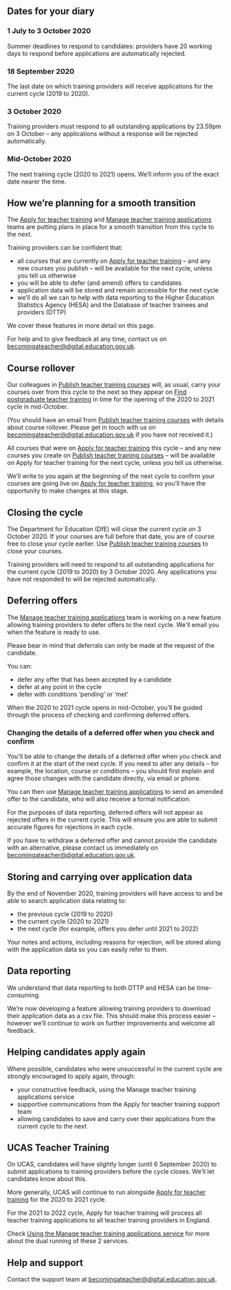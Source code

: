 ## Dates for your diary

### 1 July to 3 October 2020
Summer deadlines to respond to candidates: providers have 20 working days to respond before applications are automatically rejected.

### 18 September 2020
The last date on which training providers will receive applications for the current cycle (2019 to 2020).

### 3 October 2020
Training providers must respond to all outstanding applications by 23.59pm on 3 October – any applications without a response will be rejected automatically.

### Mid-October 2020
The next training cycle (2020 to 2021) opens. We’ll inform you of the exact date nearer the time.

## How we’re planning for a smooth transition

The [Apply for teacher training](https://www.apply-for-teacher-training.education.gov.uk/candidate) and [Manage teacher training applications](https://www.apply-for-teacher-training.education.gov.uk/provider) teams are putting plans in place for a smooth transition from this cycle to the next.

Training providers can be confident that:

* all courses that are currently on [Apply for teacher training](https://www.apply-for-teacher-training.education.gov.uk/candidate) – and any new courses you publish – will be available for the next cycle, unless you tell us otherwise
* you will be able to defer (and amend) offers to candidates
* application data will be stored and remain accessible for the next cycle
* we’ll do all we can to help with data reporting to the Higher Education Statistics Agency (HESA) and the Database of teacher trainees and providers (DTTP)


We cover these features in more detail on this page.

For help and to give feedback at any time, contact us on [becomingateacher@digital.education.gov.uk](becomingateacher@digital.education.gov.uk).


## Course rollover

Our colleagues in [Publish teacher training courses](https://interactions.signin.education.gov.uk//cc4ac56f-35a9-4ec9-ae67-f0a1f5873db4/usernamepassword?clientid=bats2&redirect_uri=https://www.publish-teacher-training-courses.service.gov.uk/auth/dfe/callback) will, as usual, carry your courses over from this cycle to the next so they appear on [Find postgraduate teacher training](https://www.find-postgraduate-teacher-training.service.gov.uk/) in time for the opening of the 2020 to 2021 cycle in mid-October.

(You should have an email from [Publish teacher training courses](https://interactions.signin.education.gov.uk//cc4ac56f-35a9-4ec9-ae67-f0a1f5873db4/usernamepassword?clientid=bats2&redirect_uri=https://www.publish-teacher-training-courses.service.gov.uk/auth/dfe/callback) with details about course rollover. Please get in touch with us on [becomingateacher@digital.education.gov.uk](becomingateacher@digital.education.gov.uk) if you have not received it.)

All courses that were on [Apply for teacher training](https://www.apply-for-teacher-training.education.gov.uk/candidate) this cycle – and any new courses you create on [Publish teacher training courses](https://interactions.signin.education.gov.uk//cc4ac56f-35a9-4ec9-ae67-f0a1f5873db4/usernamepassword?clientid=bats2&redirect_uri=https://www.publish-teacher-training-courses.service.gov.uk/auth/dfe/callback) – will be available on Apply for teacher training for the next cycle, unless you tell us otherwise.

We’ll write to you again at the beginning of the next cycle to confirm your courses are going live on [Apply for teacher training](https://www.apply-for-teacher-training.education.gov.uk/candidate), so you’ll have the opportunity to make changes at this stage.


## Closing the cycle

The Department for Education (DfE) will close the current cycle on 3 October 2020. If your courses are full before that date, you are of course free to close your cycle earlier. Use [Publish teacher training courses](https://interactions.signin.education.gov.uk//cc4ac56f-35a9-4ec9-ae67-f0a1f5873db4/usernamepassword?clientid=bats2&redirect_uri=https://www.publish-teacher-training-courses.service.gov.uk/auth/dfe/callback) to close your courses.

Training providers will need to respond to all outstanding applications for the current cycle (2019 to 2020) by 3 October 2020. Any applications you have not responded to will be rejected automatically.


## Deferring offers

The [Manage teacher training applications](https://www.apply-for-teacher-training.education.gov.uk/provider) team is working on a new feature allowing training providers to defer offers to the next cycle. We'll email you when the feature is ready to use.

Please bear in mind that deferrals can only be made at the request of the candidate.

You can:

* defer any offer that has been accepted by a candidate
* defer at any point in the cycle
* defer with conditions ‘pending’ or ‘met’

When the 2020 to 2021 cycle opens in mid-October, you’ll be guided through the process of checking and confirming deferred offers.

### Changing the details of a deferred offer when you check and confirm

You'll be able to change the details of a deferred offer when you check and confirm it at the start of the next cycle. If you need to alter any details – for example, the location, course or conditions – you should first explain and agree those changes with the candidate directly, via email or phone.

You can then use [Manage teacher training applications](https://www.apply-for-teacher-training.education.gov.uk/provider) to send an amended offer to the candidate, who will also receive a formal notification.

For the purposes of data reporting, deferred offers will not appear as rejected offers in the current cycle.  This will ensure you are able to submit accurate figures for rejections in each cycle.

If you have to withdraw a deferred offer and cannot provide the candidate with an alternative, please contact us immediately on [becomingateacher@digital.education.gov.uk](becomingateacher@digital.education.gov.uk).


## Storing and carrying over application data

By the end of November 2020, training providers will have access to and be able to search application data relating to:


* the previous cycle (2019 to 2020)
* the current cycle (2020 to 2021)
* the next cycle (for example, offers you defer until 2021 to 2022)

Your notes and actions, including reasons for rejection, will be stored along with the application data so you can easily refer to them.


## Data reporting

We understand that data reporting to both DTTP and HESA can be time-consuming.

We’re now developing a feature allowing training providers to download their application data as a csv file. This should make this process easier – however we’ll continue to work on further improvements and welcome all feedback.


## Helping candidates apply again

Where possible, candidates who were unsuccessful in the current cycle are strongly encouraged to apply again, through:


* your constructive feedback, using the Manage teacher training applications service
* supportive communications from the Apply for teacher training support team
* allowing candidates to save and carry over their applications from the current cycle to the next


## UCAS Teacher Training

On UCAS, candidates will have slightly longer (until 6 September 2020) to submit applications to training providers before the cycle closes. We’ll let candidates know about this.

More generally, UCAS will continue to run alongside [Apply for teacher training](https://www.apply-for-teacher-training.education.gov.uk/candidate) for the 2020 to 2021 cycle.

For the 2021 to 2022 cycle, Apply for teacher training will process all teacher training applications to all teacher training providers in England.

Check [Using the Manage teacher training applications service](https://www.apply-for-teacher-training.education.gov.uk/provider/service-guidance) for more about the dual running of these 2 services.

## Help and support

Contact the support team at [becomingateacher@digital.education.gov.uk](becomingateacher@digital.education.gov.uk).
